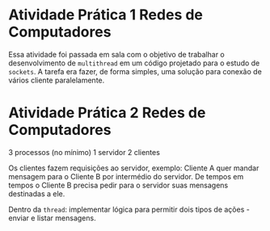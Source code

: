 # Atividade Prática 1 Redes de Computadores
Essa atividade foi passada em sala com o objetivo de trabalhar o desenvolvimento de `multithread` em um código projetado para o estudo de `sockets`. A tarefa era fazer, de forma simples, uma solução para conexão de vários cliente paralelamente.

# Atividade Prática 2 Redes de Computadores
3 processos (no mínimo)
1 servidor
2 clientes

Os clientes fazem requisições ao servidor, exemplo: Cliente A quer mandar mensagem para o Cliente B por intermédio do servidor. De tempos em tempos o Cliente B precisa pedir para o servidor suas mensagens destinadas a ele.

Dentro da `thread`: implementar lógica para permitir dois tipos de ações - enviar e listar mensagens.